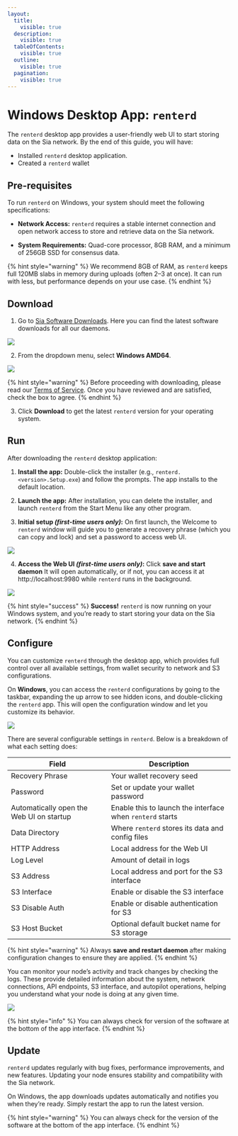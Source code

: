 ```yaml
---
layout:
  title:
    visible: true
  description:
    visible: true
  tableOfContents:
    visible: true
  outline:
    visible: true
  pagination:
    visible: true
---
```


# Windows Desktop App: `renterd`

The `renterd` desktop app provides a user-friendly web UI to start storing data on the Sia network. By the end of this guide, you will have:

* Installed `renterd` desktop application.
* Created a `renterd` wallet

## Pre-requisites

To run `renterd` on Windows, your system should meet the following specifications:

* **Network Access:** `renterd` requires a stable internet connection and open network access to store and retrieve data on the Sia network.

* **System Requirements:** Quad-core processor, 8GB RAM, and a minimum of 256GB SSD for consensus data.

{% hint style="warning" %}
We recommend 8GB of RAM, as `renterd` keeps full 120MB slabs in memory during uploads (often 2–3 at once). It can run with less, but performance depends on your use case.
{% endhint %}

## Download

1. Go to [Sia Software Downloads](https://sia.tech/software-downloads). Here you can find the latest software downloads for all our daemons.

![](../../.gitbook/assets/windows-renterd-app/sia-tech-website-download.png)

2. From the dropdown menu, select **Windows AMD64**.

![](../../.gitbook/assets/windows-renterd-app/renterd-download-website.png)

{% hint style="warning" %}
Before proceeding with downloading, please read our [Terms of Service](https://sia.tech/terms-of-service). Once you have reviewed and are satisfied, check the box to agree.
{% endhint %}

3. Click **Download** to get the latest `renterd` version for your operating system.

## Run

After downloading the `renterd` desktop application:

1. **Install the app:** Double-click the installer (e.g., `renterd.<version>.Setup.exe`) and follow the prompts. The app installs to the default location.
2. **Launch the app:** After installation, you can delete the installer, and launch `renterd` from the Start Menu like any other program.

3. **Initial setup *(first-time users only)*:** On first launch, the Welcome to `renterd` window will guide you to generate a recovery phrase (which you can copy and lock) and set a password to access web UI.

![](../../.gitbook/assets/windows-renterd-app/welcome-ui.png)

4. **Access the Web UI *(first-time users only)*:** Click **save and start daemon** It will open automatically, or if not, you can access it at http://localhost:9980 while `renterd` runs in the background.


![](../../.gitbook/assets/windows-renterd-app/web-ui.png)

{% hint style="success" %}
**Success!** `renterd` is now running on your Windows system, and you’re ready to start storing your data on the Sia network.
{% endhint %}


## Configure

You can customize `renterd` through the desktop app, which provides full control over all available settings, from wallet security to network and S3 configurations.

On **Windows**, you can access the `renterd` configurations by going to the taskbar, expanding the up arrow to see hidden icons, and double-clicking the `renterd` app. This will open the configuration window and let you customize its behavior.

![](../../.gitbook/assets/windows-renterd-app/configuring.png)

There are several configurable settings in `renterd`. Below is a breakdown of what each setting does:

| Field | Description |
|------|-------------|
| Recovery Phrase | Your wallet recovery seed |
| Password | Set or update your wallet password |
| Automatically open the Web UI on startup | Enable this to launch the interface when `renterd` starts |
| Data Directory | Where `renterd` stores its data and config files |
| HTTP Address | Local address for the Web UI |
| Log Level | Amount of detail in logs |
| S3 Address | Local address and port for the S3 interface |
| S3 Interface | Enable or disable the S3 interface |
| S3 Disable Auth | Enable or disable authentication for S3 |
| S3 Host Bucket | Optional default bucket name for S3 storage |

{% hint style="warning" %}
Always **save and restart daemon** after making configuration changes to ensure they are applied.
{% endhint %}

You can monitor your node’s activity and track changes by checking the logs. These provide detailed information about the system, network connections, API endpoints, S3 interface, and autopilot operations, helping you understand what your node is doing at any given time.

![](../../.gitbook/assets/windows-renterd-app/config-logs.png)

{% hint style="info" %}
You can always check for version of the software at the bottom of the app interface.
{% endhint %}

## Update

`renterd` updates regularly with bug fixes, performance improvements, and new features. Updating your node ensures stability and compatibility with the Sia network. 

On Windows, the app downloads updates automatically and notifies you when they’re ready. Simply restart the app to run the latest version. 

{% hint style="warning" %}
You can always check for the version of the software at the bottom of the app interface.
{% endhint %}
